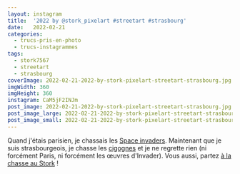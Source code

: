 ```yaml
---
layout: instagram
title:  '2022 by @stork_pixelart #streetart #strasbourg'
date:   2022-02-21
categories: 
  - trucs-pris-en-photo
  - trucs-instagrammes
tags:
  - stork7567
  - streetart
  - strasbourg
coverImage: 2022-02-21-2022-by-stork-pixelart-streetart-strasbourg.jpg
imgWidth: 360
imgHeight: 360
instagram: CaM5jF2INJm
post_image: 2022-02-21-2022-by-stork-pixelart-streetart-strasbourg.jpg
post_image_large: 2022-02-21-2022-by-stork-pixelart-streetart-strasbourg_large.jpg
post_image_small: 2022-02-21-2022-by-stork-pixelart-streetart-strasbourg_thumbnail.jpg
---
```


Quand j'étais parisien, je chassais les [Space invaders](http://sitofotos.6x8.org/index.php?/category/2). Maintenant que je suis strasbourgeois, je chasse les [cigognes](https://www.6x8.org/tag/stork7567/) et je ne regrette rien (ni forcément Paris, ni forcément les œuvres d'Invader). Vous aussi, partez [à la chasse au Stork](https://www.6x8.org/2019/11/a-la-chasse-au-stork/) !

